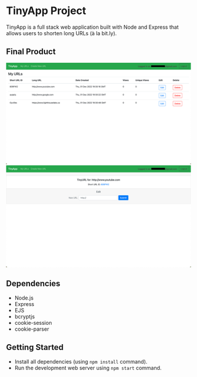 # TinyApp Project

TinyApp is a full stack web application built with Node and Express that allows users to shorten long URLs (à la bit.ly).

## Final Product

!["Home page: Here you can view and access all your urls"](https://github.com/erikwehrmann/tinyapp/blob/master/docs/urls-page.png)
!["Url page: Here you can edit the url, or visit the original page"](https://github.com/erikwehrmann/tinyapp/blob/master/docs/urls:id-page-example.png)

## Dependencies

- Node.js
- Express
- EJS
- bcryptjs
- cookie-session
- cookie-parser

## Getting Started

- Install all dependencies (using `npm install` command).
- Run the development web server using `npm start` command.